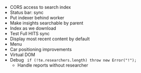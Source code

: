 - CORS access to search index
- Status bar: sync
- Put indexer behind worker
- Make insights searchable by parent
- Index as we download
- Test Full HITS sync
- Display most recent content by default
- Menu
- Car positioning improvements
- Virtual DOM
- Debug ` if (!te.researchers.length) throw new Error("!");`
  - Handle reports without researcher
